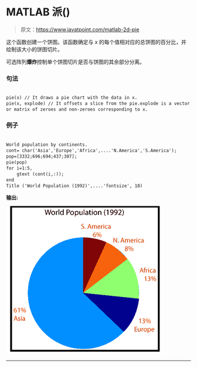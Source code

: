 # MATLAB 派()

> 原文：<https://www.javatpoint.com/matlab-2d-pie>

这个函数创建一个饼图。该函数确定与 x 的每个值相对应的总饼图的百分比，并绘制该大小的饼图切片。

可选阵列**爆炸**控制单个饼图切片是否与饼图的其余部分分离。

### 句法

```

pie(x) // It draws a pie chart with the data in x.
pie(x, explode) // It offsets a slice from the pie.explode is a vector or matrix of zeroes and non-zeroes corresponding to x.

```

### 例子

```

World population by continents.
cont= char('Asia','Europe','Africa',....'N.America','S.America');
pop=[3332;696;694;437;307];
pie(pop)
for i=1:5,
	gtext (cont(i,:));
end
Title ('World Population (1992)',....'fontsize', 18)

```

**输出:**

![MATLAB Pie()](img/19b0634c9cad05d78e8eaa371d9560cf.png)

* * *